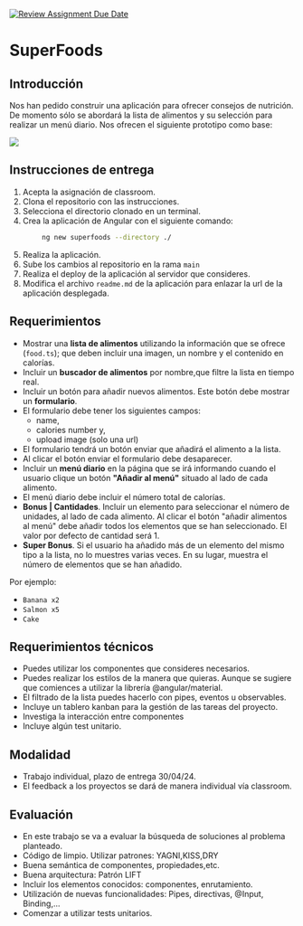 [![Review Assignment Due Date](https://classroom.github.com/assets/deadline-readme-button-24ddc0f5d75046c5622901739e7c5dd533143b0c8e959d652212380cedb1ea36.svg)](https://classroom.github.com/a/ZCzCzTef)
# SuperFoods

## Introducción

Nos han pedido construir una aplicación para ofrecer consejos de nutrición. De momento sólo se abordará la lista de alimentos y su selección para realizar un menú diario. Nos ofrecen el siguiente prototipo como base:

![](https://s3-eu-west-1.amazonaws.com/ih-materials/uploads/upload_0e106e84e22155f1d2775e37cd4aa865.gif)

## Instrucciones de entrega

1. Acepta la asignación de classroom.
2. Clona el repositorio con las instrucciones.
3. Selecciona el directorio clonado en un terminal.
4. Crea la aplicación de Angular con el siguiente comando:
```sh
        ng new superfoods --directory ./
```
5. Realiza la aplicación.
6. Sube los cambios al repositorio en la rama `main`
7. Realiza el deploy de la aplicación al servidor que consideres.
8. Modifica el archivo `readme.md` de la aplicación para enlazar la url de la aplicación desplegada.

## Requerimientos

- Mostrar una **lista de alimentos** utilizando la información que se ofrece (`food.ts`); que deben incluir una imagen, un nombre y el contenido en calorías.
- Incluir un **buscador de alimentos** por nombre,que filtre la lista en tiempo real.
- Incluir un botón para añadir nuevos alimentos. Este botón debe mostrar un **formulario**.
- El formulario debe tener los siguientes campos:
  -  name,
  -  calories number y,
  -  upload image (solo una url)
-  El formulario tendrá un botón enviar que añadirá el alimento a la lista.
-  Al clicar el botón enviar el formulario debe desaparecer.
- Incluir un **menú diario** en la página que se irá informando cuando el usuario clique un botón **"Añadir al menú"** situado al lado de cada alimento.
- El menú diario debe incluir el número total de calorías.
- **Bonus | Cantidades**. Incluir un elemento para seleccionar el número de unidades, al lado de cada alimento. Al clicar el botón "añadir alimentos al menú" debe añadir todos los elementos que se han seleccionado.
El valor por defecto de cantidad será 1.
- **Super Bonus**. Si el usuario ha añadido más de un elemento del mismo tipo a la lista, no lo muestres varias veces. En su lugar, muestra el número de elementos que se han añadido.

Por ejemplo:

- `Banana x2`
- `Salmon x5`
- `Cake`

## Requerimientos técnicos
- Puedes utilizar los componentes que consideres necesarios.
- Puedes realizar los estilos de la manera que quieras. Aunque se sugiere que comiences a utilizar la librería @angular/material.
- El filtrado de la lista puedes hacerlo con pipes, eventos u observables.
- Incluye un tablero kanban para la gestión de las tareas del proyecto.
- Investiga la interacción entre componentes
- Incluye algún test unitario.

## Modalidad

- Trabajo individual, plazo de entrega 30/04/24.
- El feedback a los proyectos se dará de manera individual vía classroom.

## Evaluación
- En este trabajo se va a evaluar la búsqueda de soluciones al problema planteado.
- Código de limpio. Utilizar patrones: YAGNI,KISS,DRY
- Buena semántica de componentes, propiedades,etc.
- Buena arquitectura: Patrón LIFT
- Incluir los elementos conocidos: componentes, enrutamiento.
- Utilización de nuevas funcionalidades: Pipes, directivas, @Input, Binding,...
- Comenzar a utilizar tests unitarios.